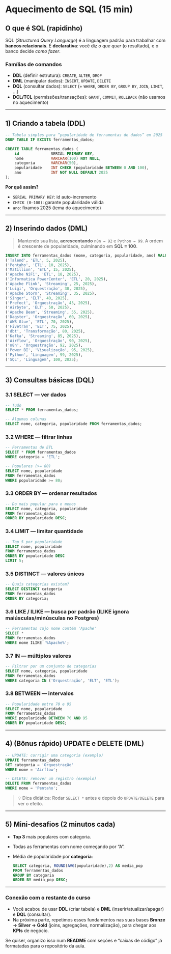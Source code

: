 # Aquecimento de SQL (15 min)

## O que é SQL (rapidinho)

SQL (*Structured Query Language*) é a linguagem padrão para trabalhar com **bancos relacionais**. É **declarativa**: você diz *o que quer* (o resultado), e o banco decide *como fazer*.

### Famílias de comandos

* **DDL** (definir estrutura): `CREATE`, `ALTER`, `DROP`
* **DML** (manipular dados): `INSERT`, `UPDATE`, `DELETE`
* **DQL** (consultar dados): `SELECT` (+ `WHERE`, `ORDER BY`, `GROUP BY`, `JOIN`, `LIMIT`, …)
* **DCL/TCL** (permissões/transações): `GRANT`, `COMMIT`, `ROLLBACK` (não usamos no aquecimento)

---

## 1) Criando a tabela (DDL)

```sql
-- Tabela simples para “popularidade de ferramentas de dados” em 2025
DROP TABLE IF EXISTS ferramentas_dados;

CREATE TABLE ferramentas_dados (
    id              SERIAL PRIMARY KEY,
    nome            VARCHAR(100) NOT NULL,
    categoria       VARCHAR(50),
    popularidade    INT CHECK (popularidade BETWEEN 0 AND 100),
    ano             INT NOT NULL DEFAULT 2025
);
```

**Por quê assim?**

* `SERIAL PRIMARY KEY`: id auto-incremento
* `CHECK (0–100)`: garante popularidade válida
* `ano`: fixamos 2025 (tema do aquecimento)

---

## 2) Inserindo dados (DML)

> Mantendo sua lista, **acrescentando** `n8n = 92` e `Python = 99`.
> A ordem é crescente de popularidade, culminando em **SQL = 100**.

```sql
INSERT INTO ferramentas_dados (nome, categoria, popularidade, ano) VALUES
('Talend', 'ETL', 5, 2025),
('Pentaho', 'ETL', 10, 2025),
('Matillion', 'ETL', 15, 2025),
('Apache NiFi', 'ETL', 18, 2025),
('Informatica PowerCenter', 'ETL', 20, 2025),
('Apache Flink', 'Streaming', 25, 2025),
('Luigi', 'Orquestração', 30, 2025),
('Apache Storm', 'Streaming', 35, 2025),
('Singer', 'ELT', 40, 2025),
('Prefect', 'Orquestração', 45, 2025),
('Airbyte', 'ELT', 50, 2025),
('Apache Beam', 'Streaming', 55, 2025),
('Dagster', 'Orquestração', 60, 2025),
('AWS Glue', 'ETL', 70, 2025),
('Fivetran', 'ELT', 75, 2025),
('dbt', 'Transformação', 80, 2025),
('Kafka', 'Streaming', 85, 2025),
('Airflow', 'Orquestração', 90, 2025),
('n8n', 'Orquestração', 92, 2025),
('Power BI', 'Visualização', 95, 2025),
('Python', 'Linguagem', 99, 2025),
('SQL', 'Linguagem', 100, 2025);
```

---

## 3) Consultas básicas (DQL)

### 3.1 SELECT — ver dados

```sql
-- Tudo
SELECT * FROM ferramentas_dados;

-- Algumas colunas
SELECT nome, categoria, popularidade FROM ferramentas_dados;
```

### 3.2 WHERE — filtrar linhas

```sql
-- Ferramentas de ETL
SELECT * FROM ferramentas_dados
WHERE categoria = 'ETL';

-- Populares (>= 80)
SELECT nome, popularidade
FROM ferramentas_dados
WHERE popularidade >= 80;
```

### 3.3 ORDER BY — ordenar resultados

```sql
-- Do mais popular para o menos
SELECT nome, categoria, popularidade
FROM ferramentas_dados
ORDER BY popularidade DESC;
```

### 3.4 LIMIT — limitar quantidade

```sql
-- Top 5 por popularidade
SELECT nome, popularidade
FROM ferramentas_dados
ORDER BY popularidade DESC
LIMIT 5;
```

### 3.5 DISTINCT — valores únicos

```sql
-- Quais categorias existem?
SELECT DISTINCT categoria
FROM ferramentas_dados
ORDER BY categoria;
```

### 3.6 LIKE / ILIKE — busca por padrão (ILIKE ignora maiúsculas/minúsculas no Postgres)

```sql
-- Ferramentas cujo nome contém 'Apache'
SELECT *
FROM ferramentas_dados
WHERE nome ILIKE '%Apache%';
```

### 3.7 IN — múltiplos valores

```sql
-- Filtrar por um conjunto de categorias
SELECT nome, categoria, popularidade
FROM ferramentas_dados
WHERE categoria IN ('Orquestração', 'ELT', 'ETL');
```

### 3.8 BETWEEN — intervalos

```sql
-- Popularidade entre 70 e 95
SELECT nome, popularidade
FROM ferramentas_dados
WHERE popularidade BETWEEN 70 AND 95
ORDER BY popularidade DESC;
```

---

## 4) (Bônus rápido) UPDATE e DELETE (DML)

```sql
-- UPDATE: corrigir uma categoria (exemplo)
UPDATE ferramentas_dados
SET categoria = 'Orquestração'
WHERE nome = 'Airflow';

-- DELETE: remover um registro (exemplo)
DELETE FROM ferramentas_dados
WHERE nome = 'Pentaho';
```

> 💡 Dica didática: Rodar `SELECT *` antes e depois do `UPDATE/DELETE` para ver o efeito.

---

## 5) Mini-desafios (2 minutos cada)

* **Top 3** mais populares com categoria.
* Todas as ferramentas com nome começando por “A”.
* Média de popularidade por **categoria**:

  ```sql
  SELECT categoria, ROUND(AVG(popularidade),2) AS media_pop
  FROM ferramentas_dados
  GROUP BY categoria
  ORDER BY media_pop DESC;
  ```

---

### Conexão com o restante do curso

* Você acabou de usar **DDL** (criar tabela) e **DML** (inserir/atualizar/apagar) e **DQL** (consultar).
* Na próxima parte, repetimos esses fundamentos nas suas bases **Bronze → Silver → Gold** (joins, agregações, normalização), para chegar aos **KPIs** de negócio.

Se quiser, organizo isso num **README** com seções e “caixas de código” já formatadas para o repositório da aula.
